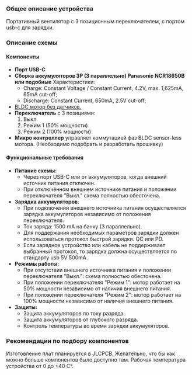 ### Общее описание устройства

Портативный вентилятор с 3 позиционным переключателем, с портом usb-с для зарядки.

### Описание схемы

#### Компоненты

- **Порт USB-C**
- **Сборка аккумуляторов 3P (3 параллельно) Panasonic NCR18650B или подобные**
  Характеристики:
    - Charge: Constant Voltage / Constant Current, 4.2V, max. 1,625mA, 65mA cut-off;
    - Discharge: Constant Current, 650mA, 2.5V cut-off;
- [BLDC мотор без датчиков.](https://aliexpress.ru/item/1005005889576281.html?sku_id=12000034718202502&spm=a2g2w.productlist.search_results.7.2c5f3fb5XRymVO)
- **Переключатель** с 3 позициями:
    1. Выкл.
    2. Режим 1 (50% мощности)
    3. Режим 2 (100% мощности)
- **Микро контроллер** управляет коммутацией фаз BLDC sensor-less мотора. (Необходимо подобрать и разработать прошивку)

#### Функциональные требования

- **Питание схемы:**
    - Через порт USB-C или от аккумуляторов, когда внешний источник питания отключен.
    - При отключённом внешнем источнике питания и положении переключателя "Выкл." схема полностью обесточена.
- **Зарядка аккумуляторов**:
    - При подключении внешнего источника питания осуществляется зарядка аккумуляторов независимо от положения
      переключателя.
    - Ток заряда: 1500 mA на банку (3 параллельно).
    - Для поддержания необходимых параметров зарядки должен использоваться протокол быстрой зарядки. QC или PD.
    - Если зарядное устройство или кабель не поддерживает выбранный протокол, то зарядка должна осуществляется по
      стандарту usb 5V 500mA.
- **Режимы работы:**
    - При отсутствии внешнего источника питания и положении переключателя "Выкл.": схема полностью обесточена.
    - При положении переключателя "Режим 1": мотор работает на 50% мощности независимо от наличия внешнего питания.
    - При положении переключателя "Режим 2": мотор работает на 100% мощности независимо от наличия внешнего питания.
- **Защиты:**
    - Защита аккумуляторов по току разряда.
    - Защита аккумуляторов от глубокого разряда.
    - Контроль температуры во время зарядки аккумуляторов.

### Рекомендации по подбору компонентов

Изготовление плат планируется в JLCPCB.
Желательно, что бы как можно больше компонентов было доступно там.
Рабочая температура устройства от 0 до +40 C°.
